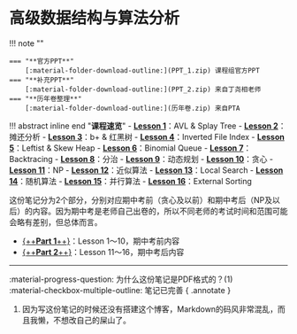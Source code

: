 # **高级数据结构与算法分析**

!!! note ""    
    
    === "**官方PPT**"
        [:material-folder-download-outline:](PPT_1.zip) 课程组官方PPT
    === "**补充PPT**"
        [:material-folder-download-outline:](PPT_2.zip) 来自丁尧相老师
    === "**历年卷整理**"
        [:material-folder-download-outline:](历年卷.zip) 来自PTA

!!! abstract inline end "**课程速览**"
    - [**Lesson 1**](ADS_Part1.pdf)：AVL & Splay Tree
    - [**Lesson 2**](ADS_Part1.pdf)：摊还分析
    - [**Lesson 3**](ADS_Part1.pdf)：b+ & 红黑树
    - [**Lesson 4**](ADS_Part1.pdf)：Inverted File Index
    - [**Lesson 5**](ADS_Part1.pdf)：Leftist & Skew Heap
    - [**Lesson 6**](ADS_Part1.pdf)：Binomial Queue
    - [**Lesson 7**](ADS_Part1.pdf)：Backtracing
    - [**Lesson 8**](ADS_Part1.pdf)：分治
    - [**Lesson 9**](ADS_Part1.pdf)：动态规划
    - [**Lesson 10**](ADS_Part1.pdf)：贪心
    - [**Lesson 11**](ADS_Part2.pdf)：NP
    - [**Lesson 12**](ADS_Part2.pdf)：近似算法
    - [**Lesson 13**](ADS_Part2.pdf)：Local Search
    - [**Lesson 14**](ADS_Part2.pdf)：随机算法
    - [**Lesson 15**](ADS_Part2.pdf)：并行算法
    - [**Lesson 16**](ADS_Part2.pdf)：External Sorting

这份笔记分为2个部分，分别对应期中考前（贪心及以前）和期中考后（NP及以后）的内容。因为期中考是老师自己出卷的，所以不同老师的考试时间和范围可能会略有差别，但总体而言。

- [{++**Part 1**++}](ADS_Part1.pdf)：Lesson 1～10，期中考前内容
- [{++**Part 2**++}](ADS_Part2.pdf)：Lesson 11～16，期中考后内容

****

:material-progress-question: 为什么这份笔记是PDF格式的？(1)<br />
:material-checkbox-multiple-outline: 笔记已完善
{ .annotate }

1. 因为写这份笔记的时候还没有搭建这个博客，Markdown的码风非常混乱，而且我懒，不想改自己的屎山了。